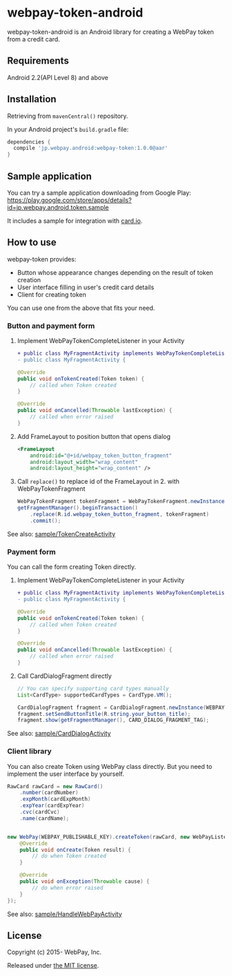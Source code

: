 # webpay-token-android

webpay-token-android is an Android library for creating a WebPay token from a credit card.

## Requirements

Android 2.2(API Level 8) and above

## Installation

Retrieving from `mavenCentral()` repository.

In your Android project's `build.gradle` file:


```groovy
dependencies {
  compile 'jp.webpay.android:webpay-token:1.0.0@aar'
}
```

## Sample application

You can try a sample application downloading from Google Play: https://play.google.com/store/apps/details?id=jp.webpay.android.token.sample

It includes a sample for integration with [card.io](https://www.card.io/).

## How to use

webpay-token provides:

- Button whose appearance changes depending on the result of token creation
- User interface filling in user's credit card details
- Client for creating token

You can use one from the above that fits your need.

### Button and payment form


1. Implement WebPayTokenCompleteListener in your Activity
    ```diff
    + public class MyFragmentActivity implements WebPayTokenCompleteListener {
    - public class MyFragmentActivity {
    ```
    ```java
    @Override
    public void onTokenCreated(Token token) {
        // called when Token created
    }
    
    @Override
    public void onCancelled(Throwable lastException) {
        // called when error raised
    }
    ```
2. Add FrameLayout to position button that opens dialog
    ```xml
    <FrameLayout
        android:id="@+id/webpay_token_button_fragment"
        android:layout_width="wrap_content"
        android:layout_height="wrap_content" />
    ```
3. Call `replace()` to replace id of the FrameLayout in 2. with WebPayTokenFragment

    ```java
    WebPayTokenFragment tokenFragment = WebPayTokenFragment.newInstance(WEBPAY_PUBLISHABLE_KEY);
    getFragmentManager().beginTransaction()
        .replace(R.id.webpay_token_button_fragment, tokenFragment)
        .commit();
    ```

See also: [sample/TokenCreateActivity](https://github.com/webpay/webpay-token-android/blob/master/sample/src/main/java/jp/webpay/android/token/sample/TokenCreateActivity.java)

### Payment form

You can call the form creating Token directly.

1. Implement WebPayTokenCompleteListener in your Activity
    ```diff
    + public class MyFragmentActivity implements WebPayTokenCompleteListener {
    - public class MyFragmentActivity {
    ```
    ```java
    @Override
    public void onTokenCreated(Token token) {
        // called when Token created
    }
    
    @Override
    public void onCancelled(Throwable lastException) {
        // called when error raised
    }
    ```
2. Call CardDialogFragment directly
    ```java
    // You can specify supporting card types manually
    List<CardType> supportedCardTypes = CardType.VM();
    
    CardDialogFragment fragment = CardDialogFragment.newInstance(WEBPAY_PUBLISHABLE_KEY,     supportedCardTypes);
    fragment.setSendButtonTitle(R.string.your_button_title);
    fragment.show(getFragmentManager(), CARD_DIALOG_FRAGMENT_TAG);
    ```

See also: [sample/CardDialogActivity](https://github.com/webpay/webpay-token-android/blob/master/sample/src/main/java/jp/webpay/android/token/sample/CardDialogActivity.java)

### Client library

You can also create Token using WebPay class directly.
But you need to implement the user interface by yourself.

```java
RawCard rawCard = new RawCard()
    .number(cardNumber)
    .expMonth(cardExpMonth)
    .expYear(cardExpYear)
    .cvc(cardCvc)
    .name(cardName);


new WebPay(WEBPAY_PUBLISHABLE_KEY).createToken(rawCard, new WebPayListener<Token>() {
    @Override
    public void onCreate(Token result) {
        // do when Token created
    }

    @Override
    public void onException(Throwable cause) {
        // do when error raised
    }
});
```

See also: [sample/HandleWebPayActivity](https://github.com/webpay/webpay-token-android/blob/master/sample/src/main/java/jp/webpay/android/token/sample/HandleWebPayActivity.java)

## License

Copyright (c) 2015- WebPay, Inc.

Released under [the MIT license](http://opensource.org/licenses/mit-license.html).
